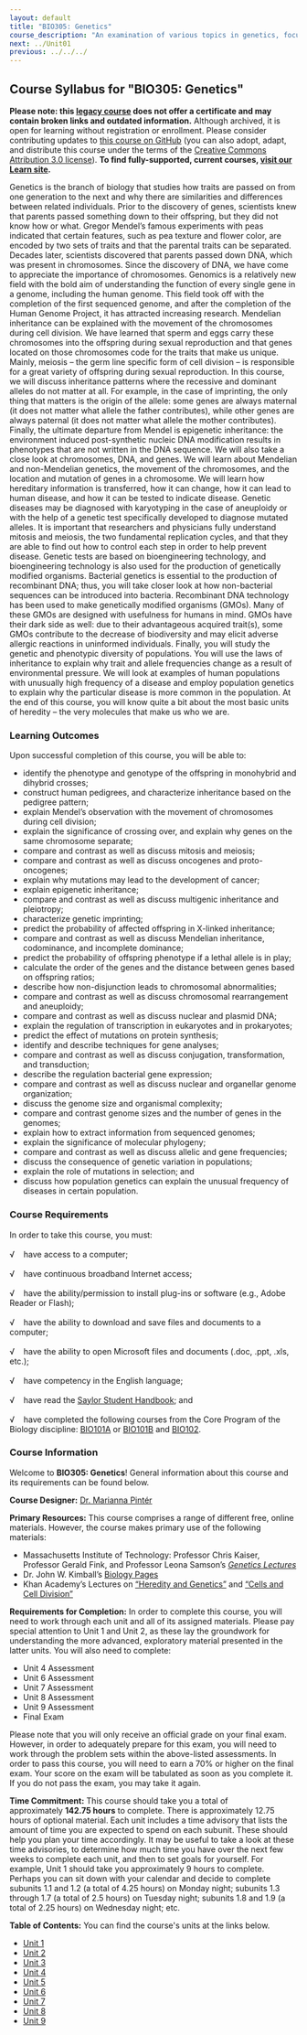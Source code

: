 ```yaml
---
layout: default
title: "BIO305: Genetics"
course_description: "An examination of various topics in genetics, focusing on DNA, genes, and chromosomes. Topics include: crosses, mitosis and meiosis, protein synthesis, linkage, chromosome mapping, anomalies and disorders, and genetics technology and tools."
next: ../Unit01
previous: ../../../
---
```

Course Syllabus for "BIO305: Genetics"
--------------------------------------

**Please note: this [legacy course](https://sayloracademy.zendesk.com/hc/en-us/articles/206089967) does not offer a certificate and may contain 
broken links and outdated information.** Although archived, it is open 
for learning without registration or enrollment. Please consider contributing 
updates to [this course on GitHub](https://github.com/saylordotorg/course_bio305) 
(you can also adopt, adapt, and distribute this course under the terms of 
the [Creative Commons Attribution 3.0 license](http://creativecommons.org/licenses/by/3.0/)). **To find fully-supported, current courses, [visit our 
Learn site](https://learn.saylor.org).**

Genetics is the branch of biology that studies how traits are passed on
from one generation to the next and why there are similarities and
differences between related individuals. Prior to the discovery of
genes, scientists knew that parents passed something down to their
offspring, but they did not know how or what. Gregor Mendel’s famous
experiments with peas indicated that certain features, such as pea
texture and flower color, are encoded by two sets of traits and that the
parental traits can be separated. Decades later, scientists discovered
that parents passed down DNA, which was present in chromosomes. Since
the discovery of DNA, we have come to appreciate the importance of
chromosomes. Genomics is a relatively new field with the bold aim of
understanding the function of every single gene in a genome, including
the human genome. This field took off with the completion of the first
sequenced genome, and after the completion of the Human Genome Project,
it has attracted increasing research. Mendelian inheritance can be
explained with the movement of the chromosomes during cell division. We
have learned that sperm and eggs carry these chromosomes into the
offspring during sexual reproduction and that genes located on those
chromosomes code for the traits that make us unique. Mainly, meiosis –
the germ line specific form of cell division – is responsible for a
great variety of offspring during sexual reproduction. In this course,
we will discuss inheritance patterns where the recessive and dominant
alleles do not matter at all. For example, in the case of imprinting,
the only thing that matters is the origin of the allele: some genes are
always maternal (it does not matter what allele the father contributes),
while other genes are always paternal (it does not matter what allele
the mother contributes). Finally, the ultimate departure from Mendel is
epigenetic inheritance: the environment induced post-synthetic nucleic
DNA modification results in phenotypes that are not written in the DNA
sequence. We will also take a close look at chromosomes, DNA, and genes.
We will learn about Mendelian and non-Mendelian genetics, the movement
of the chromosomes, and the location and mutation of genes in a
chromosome. We will learn how hereditary information is transferred, how
it can change, how it can lead to human disease, and how it can be
tested to indicate disease. Genetic diseases may be diagnosed with
karyotyping in the case of aneuploidy or with the help of a genetic test
specifically developed to diagnose mutated alleles. It is important that
researchers and physicians fully understand mitosis and meiosis, the two
fundamental replication cycles, and that they are able to find out how
to control each step in order to help prevent disease. Genetic tests are
based on bioengineering technology, and bioengineering technology is
also used for the production of genetically modified organisms.
Bacterial genetics is essential to the production of recombinant DNA;
thus, you will take closer look at how non-bacterial sequences can be
introduced into bacteria. Recombinant DNA technology has been used to
make genetically modified organisms (GMOs). Many of these GMOs are
designed with usefulness for humans in mind. GMOs have their dark side
as well: due to their advantageous acquired trait(s), some GMOs
contribute to the decrease of biodiversity and may elicit adverse
allergic reactions in uninformed individuals. Finally, you will study
the genetic and phenotypic diversity of populations. You will use the
laws of inheritance to explain why trait and allele frequencies change
as a result of environmental pressure. We will look at examples of human
populations with unusually high frequency of a disease and employ
population genetics to explain why the particular disease is more common
in the population. At the end of this course, you will know quite a bit
about the most basic units of heredity – the very molecules that make us
who we are.

### Learning Outcomes

Upon successful completion of this course, you will be able to:

-   identify the phenotype and genotype of the offspring in monohybrid
    and dihybrid crosses;
-   construct human pedigrees, and characterize inheritance based on the
    pedigree pattern;
-   explain Mendel’s observation with the movement of chromosomes during
    cell division;
-   explain the significance of crossing over, and explain why genes on
    the same chromosome separate;
-   compare and contrast as well as discuss mitosis and meiosis;
-   compare and contrast as well as discuss oncogenes and
    proto-oncogenes;
-   explain why mutations may lead to the development of cancer;
-   explain epigenetic inheritance;
-   compare and contrast as well as discuss multigenic inheritance and
    pleiotropy;
-   characterize genetic imprinting;
-   predict the probability of affected offspring in X-linked
    inheritance;
-   compare and contrast as well as discuss Mendelian inheritance,
    codominance, and incomplete dominance;
-   predict the probability of offspring phenotype if a lethal allele is
    in play;
-   calculate the order of the genes and the distance between genes
    based on offspring ratios;
-   describe how non-disjunction leads to chromosomal abnormalities;
-   compare and contrast as well as discuss chromosomal rearrangement
    and aneuploidy;
-   compare and contrast as well as discuss nuclear and plasmid DNA;
-   explain the regulation of transcription in eukaryotes and in
    prokaryotes;
-   predict the effect of mutations on protein synthesis;
-   identify and describe techniques for gene analyses;
-   compare and contrast as well as discuss conjugation, transformation,
    and transduction;
-   describe the regulation bacterial gene expression;
-   compare and contrast as well as discuss nuclear and organellar
    genome organization;
-   discuss the genome size and organismal complexity;
-   compare and contrast genome sizes and the number of genes in the
    genomes;
-   explain how to extract information from sequenced genomes;
-   explain the significance of molecular phylogeny;
-   compare and contrast as well as discuss allelic and gene
    frequencies;
-   discuss the consequence of genetic variation in populations;
-   explain the role of mutations in selection; and
-   discuss how population genetics can explain the unusual frequency of
    diseases in certain population.

### Course Requirements

In order to take this course, you must:   
    
 √    have access to a computer;  
    
 √    have continuous broadband Internet access;  
    
 √    have the ability/permission to install plug-ins or software (e.g.,
Adobe Reader or Flash);  
    
 √    have the ability to download and save files and documents to a
computer;  
    
 √    have the ability to open Microsoft files and documents (.doc,
.ppt, .xls, etc.);  
    
 √    have competency in the English language;  
    
 √    have read the [Saylor Student
Handbook](http://www.saylor.org/site/wp-content/uploads/2012/05/Saylor-StudentHandbook.pdf);
and  
    
 √    have completed the following courses from the Core Program of the
Biology discipline: [BIO101A](http://www.saylor.org/courses/bio101a/) or
[BIO101B](http://www.saylor.org/courses/bio101b/) and
[BIO102](http://www.saylor.org/courses/bio102/).

### Course Information

Welcome to **BIO305: Genetics**! General information about this course
and its requirements can be found below.  
  
 **Course Designer:** [Dr. Marianna
Pintér](http://www.saylor.org/faculty-o-t/#DrMariannaPinter)  
  
 **Primary Resources:** This course comprises a range of different free,
online materials. However, the course makes primary use of the following
materials:

-   Massachusetts Institute of Technology: Professor Chris Kaiser,
    Professor Gerald Fink, and Professor Leona Samson’s [*Genetics
    Lectures*](http://ocw.mit.edu/courses/biology/7-03-genetics-fall-2004/)
-   Dr. John W. Kimball’s [Biology
    Pages](http://users.rcn.com/jkimball.ma.ultranet/BiologyPages/)
-   Khan Academy’s Lectures on [“Heredity and
    Genetics”](https://www.khanacademy.org/science/biology/heredity-and-genetics) and [“Cells
    and Cell
    Division”](https://www.khanacademy.org/science/biology/cell-division)

**Requirements for Completion:** In order to complete this course, you
will need to work through each unit and all of its assigned materials.
Please pay special attention to Unit 1 and Unit 2, as these lay the
groundwork for understanding the more advanced, exploratory material
presented in the latter units. You will also need to complete:

-   Unit 4 Assessment
-   Unit 6 Assessment
-   Unit 7 Assessment
-   Unit 8 Assessment
-   Unit 9 Assessment
-   Final Exam

Please note that you will only receive an official grade on your final
exam. However, in order to adequately prepare for this exam, you will
need to work through the problem sets within the above-listed
assessments. In order to pass this course, you will need to earn a 70%
or higher on the final exam. Your score on the exam will be tabulated as
soon as you complete it. If you do not pass the exam, you may take it
again.  
  
 **Time Commitment:** This course should take you a total of
approximately **142.75 hours** to complete. There is approximately 12.75
hours of optional material. Each unit includes a time advisory that
lists the amount of time you are expected to spend on each subunit.
These should help you plan your time accordingly. It may be useful to
take a look at these time advisories, to determine how much time you
have over the next few weeks to complete each unit, and then to set
goals for yourself. For example, Unit 1 should take you approximately 9
hours to complete. Perhaps you can sit down with your calendar and
decide to complete subunits 1.1 and 1.2 (a total of 4.25 hours) on
Monday night; subunits 1.3 through 1.7 (a total of 2.5 hours) on Tuesday
night; subunits 1.8 and 1.9 (a total of 2.25 hours) on Wednesday night;
etc.  
  
**Table of Contents:** You can find the course's units at the links below.

- [Unit 1](https://legacy.saylor.org/bio305/Unit01/)
- [Unit 2](https://legacy.saylor.org/bio305/Unit02/)
- [Unit 3](https://legacy.saylor.org/bio305/Unit03/)
- [Unit 4](https://legacy.saylor.org/bio305/Unit04/)
- [Unit 5](https://legacy.saylor.org/bio305/Unit05/)
- [Unit 6](https://legacy.saylor.org/bio305/Unit06/)
- [Unit 7](https://legacy.saylor.org/bio305/Unit07/)
- [Unit 8](https://legacy.saylor.org/bio305/Unit08/)
- [Unit 9](https://legacy.saylor.org/bio305/Unit09/)
